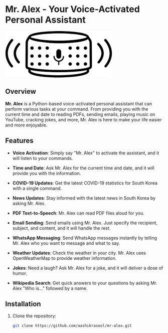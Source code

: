 # Mr. Alex - Your Voice-Activated Personal Assistant

![Mr. Alex Logo](download.png)

## Overview

**Mr. Alex** is a Python-based voice-activated personal assistant that can perform various tasks at your command. From providing you with the current time and date to reading PDFs, sending emails, playing music on YouTube, cracking jokes, and more, Mr. Alex is here to make your life easier and more enjoyable.

## Features

- **Voice Activation**: Simply say "Mr. Alex" to activate the assistant, and it will listen to your commands.

- **Time and Date**: Ask Mr. Alex for the current time and date, and it will provide you with the information.

- **COVID-19 Updates**: Get the latest COVID-19 statistics for South Korea with a single command.

- **News Updates**: Stay informed with the latest news in South Korea by asking Mr. Alex.

- **PDF Text-to-Speech**: Mr. Alex can read PDF files aloud for you.

- **Email Sending**: Send emails using Mr. Alex. Just specify the recipient, subject, and content, and it will handle the rest.

- **WhatsApp Messaging**: Send WhatsApp messages instantly by telling Mr. Alex who you want to message and what to say.

- **Weather Updates**: Check the weather in your city. Mr. Alex uses OpenWeatherMap to provide weather information.

- **Jokes**: Need a laugh? Ask Mr. Alex for a joke, and it will deliver a dose of humor.

- **Wikipedia Search**: Get quick answers to your questions by asking Mr. Alex "Who is..." followed by a name.

## Installation

1. Clone the repository:

   ```bash
   git clone https://github.com/aashikrasool/mr-alex.git
